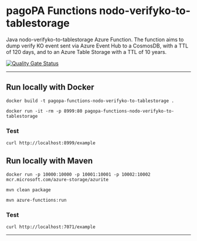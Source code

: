 # pagoPA Functions nodo-verifyko-to-tablestorage

Java nodo-verifyko-to-tablestorage Azure Function.
The function aims to dump verify KO event sent via Azure Event Hub to a CosmosDB, with a TTL of 120 days, and to an Azure Table Storage with a TTL of 10 years.

[![Quality Gate Status](https://sonarcloud.io/api/project_badges/measure?project=pagopa_pagopa-nodo-verifyko-to-tablestorage&metric=alert_status)](https://sonarcloud.io/dashboard?id=pagopa_pagopa-nodo-verifyko-to-tablestorage)


---

## Run locally with Docker
`docker build -t pagopa-functions-nodo-verifyko-to-tablestorage .`

`docker run -it -rm -p 8999:80 pagopa-functions-nodo-verifyko-to-tablestorage`

### Test
`curl http://localhost:8999/example`

## Run locally with Maven

`docker run -p 10000:10000 -p 10001:10001 -p 10002:10002 mcr.microsoft.com/azure-storage/azurite`

`mvn clean package`

`mvn azure-functions:run`

### Test
`curl http://localhost:7071/example`

---
